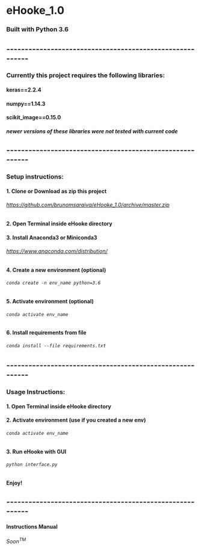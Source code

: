 # eHooke_1.0

### Built with Python 3.6
## ---------------------------------------------------------
### Currently this project requires the following libraries:
#### keras==2.2.4
#### numpy==1.14.3
#### scikit_image==0.15.0

##### newer versions of these libraries were not tested with current code
## ---------------------------------------------------------
### Setup instructions:
#### 1. Clone or Download as zip this project
###### https://github.com/brunomsaraiva/eHooke_1.0/archive/master.zip
#### 2. Open Terminal inside eHooke directory
#### 3. Install Anaconda3 or Miniconda3
###### https://www.anaconda.com/distribution/
#### 4. Create a new environment (optional)
###### `conda create -n env_name python=3.6`
#### 5. Activate environment (optional)
###### `conda activate env_name`
#### 6. Install requirements from file
###### `conda install --file requirements.txt`
## ---------------------------------------------------------
### Usage Instructions:
#### 1. Open Terminal inside eHooke directory
#### 2. Activate environment (use if you created a new env)
###### `conda activate env_name`
#### 3. Run eHooke with GUI
###### `python interface.py`
#### Enjoy!
## ---------------------------------------------------------
#### Instructions Manual
###### Soon<sup>TM</sup>
